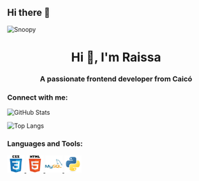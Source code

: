 ## Hi there 👋
![Snoopy](https://media1.giphy.com/media/v1.Y2lkPTc5MGI3NjExa2IzaTJpdHIxYWppMzc2ODM2cm53ZmpsZGExNHZ3enc1OG91eWJxMyZlcD12MV9pbnRlcm5hbF9naWZfYnlfaWQmY3Q9Zw/aeu60CPZd8zw4/giphy.gif)

<h1 align="center">Hi 👋, I'm Raissa</h1>
<h3 align="center">A passionate frontend developer from Caicó</h3>

<h3 align="left">Connect with me:</h3>
<p align="left">
</p>



![GitHub Stats](https://github-readme-stats.vercel.app/api?username=raiwyzs&show_icons=true&theme=radical)



![Top Langs](https://github-readme-stats.vercel.app/api/top-langs/?username=raiwyzs&layout=compact&theme=radical) <h3 align="left">Languages and Tools:</h3>
<p align="left"> <a href="https://www.w3schools.com/css/" target="_blank" rel="noreferrer"> <img src="https://raw.githubusercontent.com/devicons/devicon/master/icons/css3/css3-original-wordmark.svg" alt="css3" width="40" height="40"/> </a> <a href="https://www.w3.org/html/" target="_blank" rel="noreferrer"> <img src="https://raw.githubusercontent.com/devicons/devicon/master/icons/html5/html5-original-wordmark.svg" alt="html5" width="40" height="40"/> </a> <a href="https://www.mysql.com/" target="_blank" rel="noreferrer"> <img src="https://raw.githubusercontent.com/devicons/devicon/master/icons/mysql/mysql-original-wordmark.svg" alt="mysql" width="40" height="40"/> </a> <a href="https://www.python.org" target="_blank" rel="noreferrer"> <img src="https://raw.githubusercontent.com/devicons/devicon/master/icons/python/python-original.svg" alt="python" width="40" height="40"/> </a> </p>

